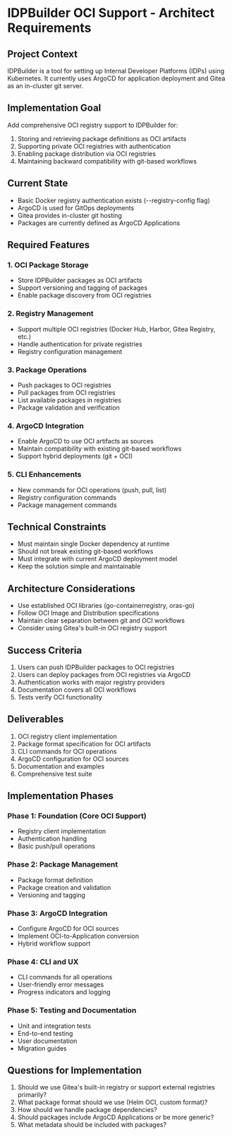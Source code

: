 # IDPBuilder OCI Support - Architect Requirements

## Project Context
IDPBuilder is a tool for setting up Internal Developer Platforms (IDPs) using Kubernetes. It currently uses ArgoCD for application deployment and Gitea as an in-cluster git server.

## Implementation Goal
Add comprehensive OCI registry support to IDPBuilder for:
1. Storing and retrieving package definitions as OCI artifacts
2. Supporting private OCI registries with authentication
3. Enabling package distribution via OCI registries
4. Maintaining backward compatibility with git-based workflows

## Current State
- Basic Docker registry authentication exists (--registry-config flag)
- ArgoCD is used for GitOps deployments
- Gitea provides in-cluster git hosting
- Packages are currently defined as ArgoCD Applications

## Required Features

### 1. OCI Package Storage
- Store IDPBuilder packages as OCI artifacts
- Support versioning and tagging of packages
- Enable package discovery from OCI registries

### 2. Registry Management
- Support multiple OCI registries (Docker Hub, Harbor, Gitea Registry, etc.)
- Handle authentication for private registries
- Registry configuration management

### 3. Package Operations
- Push packages to OCI registries
- Pull packages from OCI registries
- List available packages in registries
- Package validation and verification

### 4. ArgoCD Integration
- Enable ArgoCD to use OCI artifacts as sources
- Maintain compatibility with existing git-based workflows
- Support hybrid deployments (git + OCI)

### 5. CLI Enhancements
- New commands for OCI operations (push, pull, list)
- Registry configuration commands
- Package management commands

## Technical Constraints
- Must maintain single Docker dependency at runtime
- Should not break existing git-based workflows
- Must integrate with current ArgoCD deployment model
- Keep the solution simple and maintainable

## Architecture Considerations
- Use established OCI libraries (go-containerregistry, oras-go)
- Follow OCI Image and Distribution specifications
- Maintain clear separation between git and OCI workflows
- Consider using Gitea's built-in OCI registry support

## Success Criteria
1. Users can push IDPBuilder packages to OCI registries
2. Users can deploy packages from OCI registries via ArgoCD
3. Authentication works with major registry providers
4. Documentation covers all OCI workflows
5. Tests verify OCI functionality

## Deliverables
1. OCI registry client implementation
2. Package format specification for OCI artifacts
3. CLI commands for OCI operations
4. ArgoCD configuration for OCI sources
5. Documentation and examples
6. Comprehensive test suite

## Implementation Phases

### Phase 1: Foundation (Core OCI Support)
- Registry client implementation
- Authentication handling
- Basic push/pull operations

### Phase 2: Package Management
- Package format definition
- Package creation and validation
- Versioning and tagging

### Phase 3: ArgoCD Integration
- Configure ArgoCD for OCI sources
- Implement OCI-to-Application conversion
- Hybrid workflow support

### Phase 4: CLI and UX
- CLI commands for all operations
- User-friendly error messages
- Progress indicators and logging

### Phase 5: Testing and Documentation
- Unit and integration tests
- End-to-end testing
- User documentation
- Migration guides

## Questions for Implementation
1. Should we use Gitea's built-in registry or support external registries primarily?
2. What package format should we use (Helm OCI, custom format)?
3. How should we handle package dependencies?
4. Should packages include ArgoCD Applications or be more generic?
5. What metadata should be included with packages?